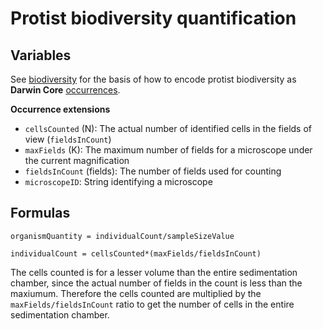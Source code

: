 # Protist biodiversity quantification

## Variables
See [biodiversity](biodiversity.md) for the basis of how to encode protist biodiversity as **Darwin Core** [occurrences](https://dwc.tdwg.org/terms/#occurrence).

**Occurrence extensions**
* `cellsCounted` (N): The actual number of identified cells in the fields of view (`fieldsInCount`)​
* `maxFields` (K): The maximum number of fields for a microscope under the current magnification
* `fieldsInCount` (fields): The number of fields used for counting
* `microscopeID`: String identifying a microscope

## Formulas

`organismQuantity = individualCount/sampleSizeValue`

`individualCount = cellsCounted*(maxFields/fieldsInCount)`

The cells counted is for a lesser volume than the entire sedimentation chamber, since the actual number of fields in the count is less than the maxiumum. Therefore the cells counted are multiplied by the `maxFields/fieldsInCount` ratio to get the number of cells in the entire sedimentation chamber.
